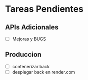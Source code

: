 # Tareas Pendientes

## APIs Adicionales

- [ ] Mejoras y BUGS

## Produccion

- [ ] contenerizar back
- [ ] desplegar back en render.com